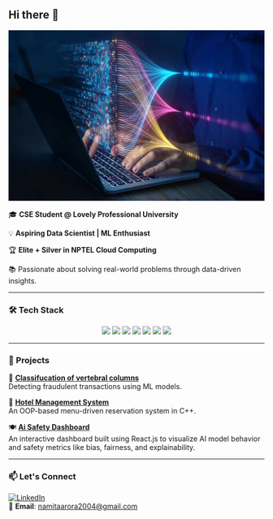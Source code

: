 ## Hi there 👋
![Banner](https://raw.githubusercontent.com/Namita-010304/Namita-010304/main/my%20img.webp)

🎓 **CSE Student @ Lovely Professional University**

💡 **Aspiring Data Scientist | ML Enthusiast**

🏆 **Elite + Silver in NPTEL Cloud Computing**

📚 Passionate about solving real-world problems through data-driven insights.

---

### 🛠️ Tech Stack

<p align="center">
  <img src="https://img.shields.io/badge/Python-3776AB?style=flat&logo=python&logoColor=white" />
  <img src="https://img.shields.io/badge/C++-00599C?style=flat&logo=cplusplus&logoColor=white" />
  <img src="https://img.shields.io/badge/Java-ED8B00?style=flat&logo=java&logoColor=white" />
  <img src="https://img.shields.io/badge/R-276DC3?style=flat&logo=r&logoColor=white" />
  <img src="https://img.shields.io/badge/SQL-336791?style=flat&logo=postgresql&logoColor=white" />
  <img src="https://img.shields.io/badge/Tableau-E97627?style=flat&logo=tableau&logoColor=white" />
  <img src="https://img.shields.io/badge/TensorFlow-FF6F00?style=flat&logo=tensorflow&logoColor=white" />
</p>

---

### 🚀 Projects

🔐 **[Classifucation of vertebral columns](https://github.com/Namita-010304/classification-of-vertebral-column-)**  
Detecting fraudulent transactions using ML models.

🏨 **[Hotel Management System](https://github.com/Namita-010304/HotelManagementSystem)**  
An OOP-based menu-driven reservation system in C++.

🍽️ **[Ai Safety Dashboard](https://github.com/Namita-010304/aisafetydashboard)**  
An interactive dashboard built using React.js to visualize AI model behavior and safety metrics like bias, fairness, and explainability.

---

### 📫 Let's Connect

[![LinkedIn](https://img.shields.io/badge/-LinkedIn-blue?style=flat&logo=Linkedin&logoColor=white)](https://www.linkedin.com/in/namita-arora-/)  
📧 **Email**: namitaarora2004@gmail.com
